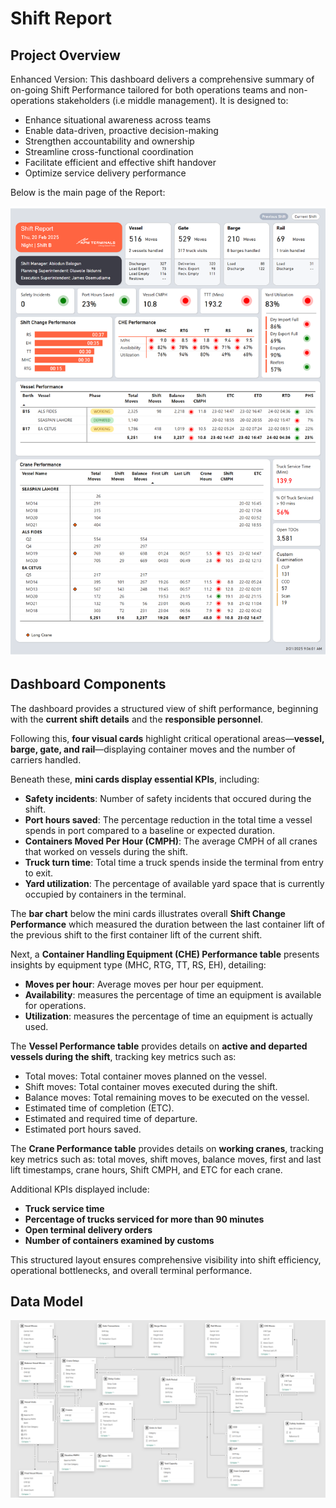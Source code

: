 # Shift Report
## Project Overview
Enhanced Version:
This dashboard delivers a comprehensive summary of on-going Shift Performance tailored for both operations teams and non-operations stakeholders (i.e middle management). It is designed to:
- Enhance situational awareness across teams
- Enable data-driven, proactive decision-making
- Strengthen accountability and ownership
- Streamline cross-functional coordination
- Facilitate efficient and effective shift handover
- Optimize service delivery performance

Below is the main page of the Report:
<p align="left"><img src="https://github.com/dmokafor/Shift_Report/blob/main/screenshots/Shift_Report.png" alt="Main Page"></p>

## Dashboard Components
The dashboard provides a structured view of shift performance, beginning with the **current shift details** and the **responsible personnel**.  

Following this, **four visual cards** highlight critical operational areas—**vessel, barge, gate, and rail**—displaying container moves and the number of carriers handled.

Beneath these, **mini cards display essential KPIs**, including:  
- **Safety incidents**: Number of safety incidents that occured during the shift.   
- **Port hours saved**:  The percentage reduction in the total time a vessel spends in port compared to a baseline or expected duration.
- **Containers Moved Per Hour (CMPH)**: The average CMPH of all cranes that worked on vessels during the shift.
- **Truck turn time**: Total time a truck spends inside the terminal from entry to exit.
- **Yard utilization**: The percentage of available yard space that is currently occupied by containers in the terminal. 

The **bar chart** below the mini cards illustrates overall **Shift Change Performance** which measured the duration between the last container lift of the previous shift to the first container lift of the current shift.  

Next, a **Container Handling Equipment (CHE) Performance table** presents insights by equipment type (MHC, RTG, TT, RS, EH), detailing:  
- **Moves per hour**: Average moves per hour per equipment.
- **Availability**: measures the percentage of time an equipment is available for operations.
- **Utilization**: measures the percentage of time an equipment is actually used.

The **Vessel Performance table** provides details on **active and departed vessels during the shift**, tracking key metrics such as:  
- Total moves: Total container moves planned on the vessel.
- Shift moves: Total container moves executed during the shift.
- Balance moves: Total remaining moves to be executed on the vessel.
- Estimated time of completion (ETC).
- Estimated and required time of departure.
- Estimated port hours saved.

The **Crane Performance table** provides details on **working cranes**, tracking key metrics such as: total moves, shift moves, balance moves, first and last lift timestamps, crane hours, Shift CMPH, and ETC for each crane.

Additional KPIs displayed include:  
- **Truck service time**  
- **Percentage of trucks serviced for more than 90 minutes**  
- **Open terminal delivery orders**  
- **Number of containers examined by customs**  

This structured layout ensures comprehensive visibility into shift efficiency, operational bottlenecks, and overall terminal performance.
## Data Model
<p align="left"><img src="https://github.com/dmokafor/Shift_Report/blob/main/screenshots/data_model.png" alt="Data Model"></p>
